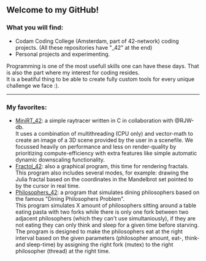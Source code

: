 
## Welcome to my GitHub!

### What you will find:
- Codam Coding College (Amsterdam, part of 42-network) coding projects. (All these repositories have "_42" at the end)
- Personal projects and experimenting.

Programming is one of the most usefull skills one can have these days. That is also the part where my interest for coding resides.  
It is a beatiful thing to be able to create fully custom tools for every unique challenge we face :).

___

### My favorites:
- [MiniRT_42](https://github.com/JonatanDobos/MiniRT_42): a simple raytracer written in C in collaboration with @RJW-db.  
  It uses a combination of multithreading (CPU only) and vector-math to create an image of a 3D scene provided by the user in a scenefile. We focussed heavily on performance and less on render-quality by prioritizing compute-efficiency with extra features like simple automatic dynamic downscaling functionality.
- [Fractol_42](https://github.com/JonatanDobos/Fractol_42): also a graphical program, this time for rendering fractals.  
  This program also includes several modes, for example: drawing the Julia fractal based on the coordinates in the Mandelbrot set pointed to by the cursor in real time.
- [Philosophers_42](https://github.com/JonatanDobos/Philosophers_42): a program that simulates dining philosophers based on the famous "Dining Philosophers Problem".  
  This program simulates X amount of philosophers sitting around a table eating pasta with two forks while there is only one fork between two adjacent philosophers (which they can't use simultaniously), if they are not eating they can only think and sleep for a given time before starving. The program is designed to make the philosophers eat at the right interval based on the given parameters (philosopher amount, eat-, think- and sleep-time) by assigning the right fork (mutex) to the right philosopher (thread) at the right time.
